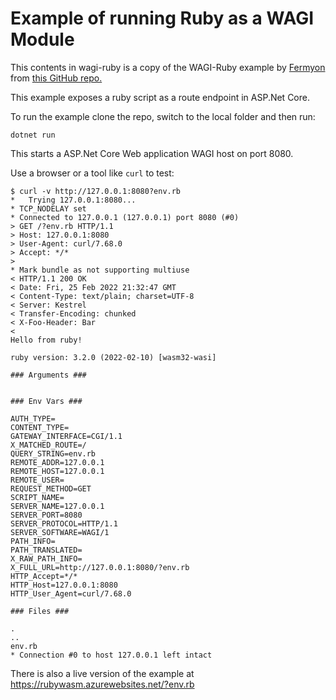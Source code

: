 # Example of running Ruby as a WAGI Module

This contents in wagi-ruby is a copy of the WAGI-Ruby example by [Fermyon](https://www.fermyon.com/) from [this GitHub repo.](https://github.com/fermyon/wagi-ruby.)

This example exposes a ruby script as a route endpoint in ASP.Net Core.

To run the example clone the repo, switch to the local folder and then run:

``` Console
dotnet run
```

This starts a ASP.Net Core Web application WAGI host on port 8080.

Use a browser or a tool like `curl` to test:

``` Console
$ curl -v http://127.0.0.1:8080?env.rb
*   Trying 127.0.0.1:8080...
* TCP_NODELAY set
* Connected to 127.0.0.1 (127.0.0.1) port 8080 (#0)
> GET /?env.rb HTTP/1.1
> Host: 127.0.0.1:8080
> User-Agent: curl/7.68.0
> Accept: */*
> 
* Mark bundle as not supporting multiuse
< HTTP/1.1 200 OK
< Date: Fri, 25 Feb 2022 21:32:47 GMT
< Content-Type: text/plain; charset=UTF-8
< Server: Kestrel
< Transfer-Encoding: chunked
< X-Foo-Header: Bar
< 
Hello from ruby!

ruby version: 3.2.0 (2022-02-10) [wasm32-wasi]

### Arguments ###


### Env Vars ###

AUTH_TYPE=
CONTENT_TYPE=
GATEWAY_INTERFACE=CGI/1.1
X_MATCHED_ROUTE=/
QUERY_STRING=env.rb
REMOTE_ADDR=127.0.0.1
REMOTE_HOST=127.0.0.1
REMOTE_USER=
REQUEST_METHOD=GET
SCRIPT_NAME=
SERVER_NAME=127.0.0.1
SERVER_PORT=8080
SERVER_PROTOCOL=HTTP/1.1
SERVER_SOFTWARE=WAGI/1
PATH_INFO=
PATH_TRANSLATED=
X_RAW_PATH_INFO=
X_FULL_URL=http://127.0.0.1:8080/?env.rb
HTTP_Accept=*/*
HTTP_Host=127.0.0.1:8080
HTTP_User_Agent=curl/7.68.0

### Files ###

.
..
env.rb
* Connection #0 to host 127.0.0.1 left intact
```

There is also a live version of the example at https://rubywasm.azurewebsites.net/?env.rb